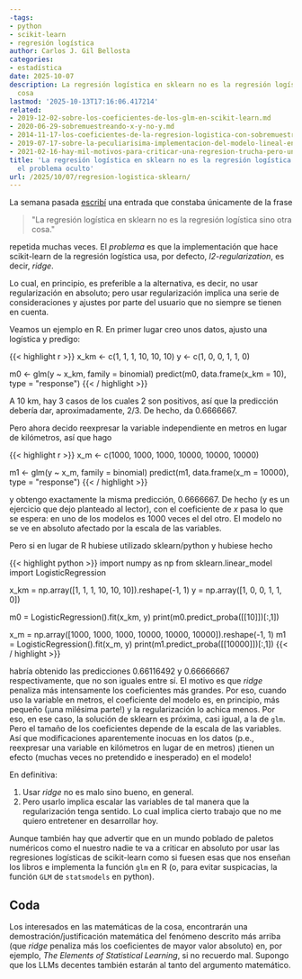 ```yaml
---
-tags:
- python
- scikit-learn
- regresión logística
author: Carlos J. Gil Bellosta
categories:
- estadística
date: 2025-10-07
description: La regresión logística en sklearn no es la regresión logística sino otra
  cosa
lastmod: '2025-10-13T17:16:06.417214'
related:
- 2019-12-02-sobre-los-coeficientes-de-los-glm-en-scikit-learn.md
- 2020-06-29-sobremuestreando-x-y-no-y.md
- 2014-11-17-los-coeficientes-de-la-regresion-logistica-con-sobremuestreo.md
- 2019-07-17-sobre-la-peculiarisima-implementacion-del-modelo-lineal-en-pseudo-scikit-learn.md
- 2021-02-16-hay-mil-motivos-para-criticar-una-regresion-trucha-pero-una-rc2b2-baja-no-es-uno-de-ellos.md
title: 'La regresión logística en sklearn no es la regresión logística sino otra cosa:
  el problema oculto'
url: /2025/10/07/regresion-logistica-sklearn/
---
```


La semana pasada [escribí](/2025/10/02/regresion-logistica-sklearn/) una entrada que constaba únicamente de la frase

> "La regresión logística en sklearn no es la regresión logística sino otra cosa."

repetida muchas veces. El _problema_ es que la implementación que hace scikit-learn de la regresión logística usa, por defecto, _l2-regularization_, es decir, _ridge_.

Lo cual, en principio, es preferible a la alternativa, es decir, no usar regularización en absoluto; pero usar regularización implica una serie de consideraciones y ajustes por parte del usuario que no siempre se tienen en cuenta.

Veamos un ejemplo en R. En primer lugar creo unos datos, ajusto una logística y predigo:

{{< highlight r >}}
x_km <- c(1, 1, 1, 10, 10, 10)
y <- c(1, 0, 0,  1,  1,  0)

m0 <- glm(y ~ x_km, family = binomial)
predict(m0, data.frame(x_km = 10), type = "response")
{{< / highlight >}}

A 10 km, hay 3 casos de los cuales 2 son positivos, así que la predicción debería dar, aproximadamente, 2/3. De hecho, da 0.6666667.

Pero ahora decido reexpresar la variable independiente en metros en lugar de kilómetros, así que hago

{{< highlight r >}}
x_m <- c(1000, 1000, 1000, 10000, 10000, 10000)

m1 <- glm(y ~ x_m, family = binomial)
predict(m1, data.frame(x_m = 10000), type = "response")
{{< / highlight >}}

y obtengo exactamente la misma predicción, 0.6666667. De hecho (y es un ejercicio que dejo planteado al lector), con el coeficiente de $x$ pasa lo que se espera: en uno de los modelos es 1000 veces el del otro. El modelo no se ve en absoluto afectado por la escala de las variables.

Pero si en lugar de R hubiese utilizado sklearn/python y hubiese hecho

{{< highlight python >}}
import numpy as np
from sklearn.linear_model import LogisticRegression

x_km = np.array([1, 1, 1, 10, 10, 10]).reshape(-1, 1)
y = np.array([1, 0, 0, 1, 1, 0])

m0 = LogisticRegression().fit(x_km, y)
print(m0.predict_proba([[10]])[:,1])

x_m = np.array([1000, 1000, 1000, 10000, 10000, 10000]).reshape(-1, 1)
m1 = LogisticRegression().fit(x_m, y)
print(m1.predict_proba([[10000]])[:,1])
{{< / highlight >}}

habría obtenido las predicciones 0.66116492 y 0.66666667 respectivamente, que no son iguales entre sí. El motivo es que _ridge_ penaliza más intensamente los coeficientes más grandes. Por eso, cuando uso la variable en metros, el coeficiente del modelo es, en principio, más pequeño (¡una milésima parte!) y la regularización lo achica menos. Por eso, en ese caso, la solución de sklearn es próxima, casi igual, a la de `glm`. Pero el tamaño de los coeficientes depende de la escala de las variables. Así que modificaciones aparentemente inocuas en los datos (p.e., reexpresar una variable en kilómetros en lugar de en metros) ¡tienen un efecto (muchas veces no pretendido e inesperado) en el modelo!

En definitiva:
1. Usar _ridge_ no es malo sino bueno, en general.
2. Pero usarlo implica escalar las variables de tal manera que la regularización tenga sentido. Lo cual implica cierto trabajo que no me quiero entretener en desarrollar hoy.

Aunque también hay que advertir que en un mundo poblado de paletos numéricos como el nuestro nadie te va a criticar en absoluto por usar las regresiones logísticas de scikit-learn como si fuesen esas que nos enseñan los libros e implementa la función `glm` en R (o, para evitar suspicacias, la función `GLM` de `statsmodels` en python).

## Coda

Los interesados en las matemáticas de la cosa, encontrarán una demostración/justificación matemática del fenómeno descrito más arriba (que _ridge_ penaliza más los coeficientes de mayor valor absoluto) en, por ejemplo, _The Elements of Statistical Learning_, si no recuerdo mal. Supongo que los LLMs decentes también estarán al tanto del argumento matemático.